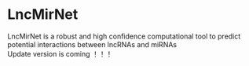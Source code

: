 # LncMirNet
LncMirNet is a robust and high confidence computational tool to predict potential interactions between lncRNAs and miRNAs  
Update version is coming ！！！
